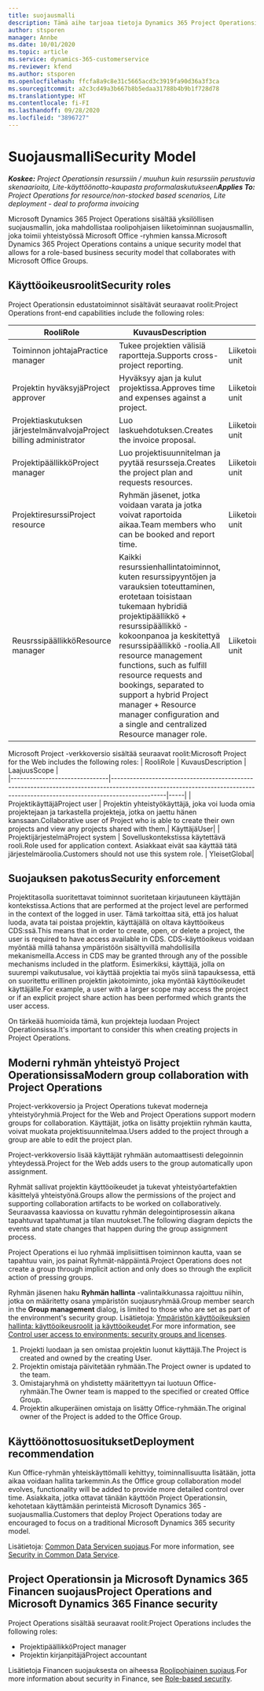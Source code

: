 ```yaml
---
title: suojausmalli
description: Tämä aihe tarjoaa tietoja Dynamics 365 Project Operationsin suojausmallista.
author: stsporen
manager: Annbe
ms.date: 10/01/2020
ms.topic: article
ms.service: dynamics-365-customerservice
ms.reviewer: kfend
ms.author: stsporen
ms.openlocfilehash: ffcfa8a9c8e31c5665acd3c3919fa90d36a3f3ca
ms.sourcegitcommit: a2c3cd49a3b667b8b5edaa31788b4b9b1f728d78
ms.translationtype: HT
ms.contentlocale: fi-FI
ms.lasthandoff: 09/28/2020
ms.locfileid: "3896727"
---
```

# <a name="security-model"></a><span data-ttu-id="6fa5b-103">Suojausmalli</span><span class="sxs-lookup"><span data-stu-id="6fa5b-103">Security Model</span></span>

<span data-ttu-id="6fa5b-104">_**Koskee:** Project Operationsin resurssiin / muuhun kuin resurssiin perustuvia skenaarioita, Lite-käyttöönotto-kaupasta proformalaskutukseen_</span><span class="sxs-lookup"><span data-stu-id="6fa5b-104">_**Applies To:** Project Operations for resource/non-stocked based scenarios, Lite deployment - deal to proforma invoicing_</span></span>

<span data-ttu-id="6fa5b-105">Microsoft Dynamics 365 Project Operations sisältää yksilöllisen suojausmallin, joka mahdollistaa roolipohjaisen liiketoiminnan suojausmallin, joka toimii yhteistyössä Microsoft Office -ryhmien kanssa.</span><span class="sxs-lookup"><span data-stu-id="6fa5b-105">Microsoft Dynamics 365 Project Operations contains a unique security model that allows for a role-based business security model that collaborates with Microsoft Office Groups.</span></span> 


## <a name="security-roles"></a><span data-ttu-id="6fa5b-106">Käyttöoikeusroolit</span><span class="sxs-lookup"><span data-stu-id="6fa5b-106">Security roles</span></span>
<span data-ttu-id="6fa5b-107">Project Operationsin edustatoiminnot sisältävät seuraavat roolit:</span><span class="sxs-lookup"><span data-stu-id="6fa5b-107">Project Operations front-end capabilities include the following roles:</span></span>

| <span data-ttu-id="6fa5b-108">Rooli</span><span class="sxs-lookup"><span data-stu-id="6fa5b-108">Role</span></span>                          | <span data-ttu-id="6fa5b-109">Kuvaus</span><span class="sxs-lookup"><span data-stu-id="6fa5b-109">Description</span></span>                                                                                                                                                                 | <span data-ttu-id="6fa5b-110">Laajuus</span><span class="sxs-lookup"><span data-stu-id="6fa5b-110">Scope</span></span> |
|-------------------------------|-----------------------------------------------------------------------------------------------------------------------------------------------------------------------------|------|
| <span data-ttu-id="6fa5b-111">Toiminnon johtaja</span><span class="sxs-lookup"><span data-stu-id="6fa5b-111">Practice manager</span></span>              | <span data-ttu-id="6fa5b-112">Tukee projektien välisiä raportteja.</span><span class="sxs-lookup"><span data-stu-id="6fa5b-112">Supports cross-project reporting.</span></span>                                                                                                            | <span data-ttu-id="6fa5b-113">Liiketoimintayksikkö</span><span class="sxs-lookup"><span data-stu-id="6fa5b-113">Business unit</span></span>              |
| <span data-ttu-id="6fa5b-114">Projektin hyväksyjä</span><span class="sxs-lookup"><span data-stu-id="6fa5b-114">Project approver</span></span>              | <span data-ttu-id="6fa5b-115">Hyväksyy ajan ja kulut projektissa.</span><span class="sxs-lookup"><span data-stu-id="6fa5b-115">Approves time and expenses against a project.</span></span>                                                                                                                              | <span data-ttu-id="6fa5b-116">Liiketoimintayksikkö</span><span class="sxs-lookup"><span data-stu-id="6fa5b-116">Business unit</span></span> |
| <span data-ttu-id="6fa5b-117">Projektiaskutuksen järjestelmänvalvoja</span><span class="sxs-lookup"><span data-stu-id="6fa5b-117">Project billing administrator</span></span> | <span data-ttu-id="6fa5b-118">Luo laskuehdotuksen.</span><span class="sxs-lookup"><span data-stu-id="6fa5b-118">Creates the invoice proposal.</span></span>                                                                                                                                                 | <span data-ttu-id="6fa5b-119">Liiketoimintayksikkö</span><span class="sxs-lookup"><span data-stu-id="6fa5b-119">Business unit</span></span> |
| <span data-ttu-id="6fa5b-120">Projektipäällikkö</span><span class="sxs-lookup"><span data-stu-id="6fa5b-120">Project manager</span></span>               | <span data-ttu-id="6fa5b-121">Luo projektisuunnitelman ja pyytää resursseja.</span><span class="sxs-lookup"><span data-stu-id="6fa5b-121">Creates the project plan and requests resources.</span></span>                                                                                                                              | <span data-ttu-id="6fa5b-122">Liiketoimintayksikkö</span><span class="sxs-lookup"><span data-stu-id="6fa5b-122">Business unit</span></span> |
| <span data-ttu-id="6fa5b-123">Projektiresurssi</span><span class="sxs-lookup"><span data-stu-id="6fa5b-123">Project resource</span></span>              | <span data-ttu-id="6fa5b-124">Ryhmän jäsenet, jotka voidaan varata ja jotka voivat raportoida aikaa.</span><span class="sxs-lookup"><span data-stu-id="6fa5b-124">Team members who can be booked and report time.</span></span>                                                                                                          | <span data-ttu-id="6fa5b-125">Liiketoimintayksikkö</span><span class="sxs-lookup"><span data-stu-id="6fa5b-125">Business unit</span></span>|
| <span data-ttu-id="6fa5b-126">Reusrssipäällikkö</span><span class="sxs-lookup"><span data-stu-id="6fa5b-126">Resource manager</span></span>              | <span data-ttu-id="6fa5b-127">Kaikki resurssienhallintatoiminnot, kuten resurssipyyntöjen ja varauksien toteuttaminen, erotetaan toisistaan tukemaan hybridiä projektipäällikkö + resurssipäällikkö -kokoonpanoa ja keskitettyä resurssipäällikkö -roolia.</span><span class="sxs-lookup"><span data-stu-id="6fa5b-127">All resource management functions, such as fulfill resource requests and bookings, separated to support a hybrid Project manager + Resource manager configuration and a single and centralized Resource manager role.</span></span> | <span data-ttu-id="6fa5b-128">Liiketoimintayksikkö</span><span class="sxs-lookup"><span data-stu-id="6fa5b-128">Business unit</span></span> |


<span data-ttu-id="6fa5b-129">Microsoft Project -verkkoversio sisältää seuraavat roolit:</span><span class="sxs-lookup"><span data-stu-id="6fa5b-129">Microsoft Project for the Web includes the following roles:</span></span>
| <span data-ttu-id="6fa5b-130">Rooli</span><span class="sxs-lookup"><span data-stu-id="6fa5b-130">Role</span></span>                          | <span data-ttu-id="6fa5b-131">Kuvaus</span><span class="sxs-lookup"><span data-stu-id="6fa5b-131">Description</span></span>                                                                                                          | <span data-ttu-id="6fa5b-132">Laajuus</span><span class="sxs-lookup"><span data-stu-id="6fa5b-132">Scope</span></span> |                                                       
|-------------------------------|-----------------------------------------------------------------------------------------------------------------------------------------------------------------------------|-----|
| <span data-ttu-id="6fa5b-133">Projektikäyttäjä</span><span class="sxs-lookup"><span data-stu-id="6fa5b-133">Project user</span></span> | <span data-ttu-id="6fa5b-134">Projektin yhteistyökäyttäjä, joka voi luoda omia projektejaan ja tarkastella projekteja, jotka on jaettu hänen kanssaan.</span><span class="sxs-lookup"><span data-stu-id="6fa5b-134">Collaborative user of Project who is able to create their own projects and view any projects shared with them.</span></span>| <span data-ttu-id="6fa5b-135">Käyttäjä</span><span class="sxs-lookup"><span data-stu-id="6fa5b-135">User</span></span>|
| <span data-ttu-id="6fa5b-136">Projektijärjestelmä</span><span class="sxs-lookup"><span data-stu-id="6fa5b-136">Project system</span></span> | <span data-ttu-id="6fa5b-137">Sovelluskontekstissa käytettävä rooli.</span><span class="sxs-lookup"><span data-stu-id="6fa5b-137">Role used for application context.</span></span> <span data-ttu-id="6fa5b-138">Asiakkaat eivät saa käyttää tätä järjestelmäroolia.</span><span class="sxs-lookup"><span data-stu-id="6fa5b-138">Customers should not use this system role.</span></span> | <span data-ttu-id="6fa5b-139">Yleiset</span><span class="sxs-lookup"><span data-stu-id="6fa5b-139">Global</span></span>|

## <a name="security-enforcement"></a><span data-ttu-id="6fa5b-140">Suojauksen pakotus</span><span class="sxs-lookup"><span data-stu-id="6fa5b-140">Security enforcement</span></span>
<span data-ttu-id="6fa5b-141">Projektitasolla suoritettavat toiminnot suoritetaan kirjautuneen käyttäjän kontekstissa.</span><span class="sxs-lookup"><span data-stu-id="6fa5b-141">Actions that are performed at the project level are performed in the context of the logged in user.</span></span> <span data-ttu-id="6fa5b-142">Tämä tarkoittaa sitä, että jos haluat luoda, avata tai poistaa projektin, käyttäjällä on oltava käyttöoikeus CDS:ssä.</span><span class="sxs-lookup"><span data-stu-id="6fa5b-142">This means that in order to create, open, or delete a project, the user is required to have access available in CDS.</span></span> <span data-ttu-id="6fa5b-143">CDS-käyttöoikeus voidaan myöntää millä tahansa ympäristöön sisältyvillä mahdollisilla mekanismeilla.</span><span class="sxs-lookup"><span data-stu-id="6fa5b-143">Access in CDS may be granted through any of the possible mechanisms included in the platform.</span></span> <span data-ttu-id="6fa5b-144">Esimerkiksi, käyttäjä, jolla on suurempi vaikutusalue, voi käyttää projektia tai myös siinä tapauksessa, että on suoritettu erillinen projektin jakotoiminto, joka myöntää käyttöoikeudet käyttäjälle.</span><span class="sxs-lookup"><span data-stu-id="6fa5b-144">For example, a user with a larger scope may access the project or if an explicit project share action has been performed which grants the user access.</span></span>

<span data-ttu-id="6fa5b-145">On tärkeää huomioida tämä, kun projekteja luodaan Project Operationsissa.</span><span class="sxs-lookup"><span data-stu-id="6fa5b-145">It's important to consider this when creating projects in Project Operations.</span></span>

## <a name="modern-group-collaboration-with-project-operations"></a><span data-ttu-id="6fa5b-146">Moderni ryhmän yhteistyö Project Operationsissa</span><span class="sxs-lookup"><span data-stu-id="6fa5b-146">Modern group collaboration with Project Operations</span></span>
<span data-ttu-id="6fa5b-147">Project-verkkoversio ja Project Operations tukevat moderneja yhteistyöryhmiä.</span><span class="sxs-lookup"><span data-stu-id="6fa5b-147">Project for the Web and Project Operations support modern groups for collaboration.</span></span> <span data-ttu-id="6fa5b-148">Käyttäjät, jotka on lisätty projektiin ryhmän kautta, voivat muokata projektisuunnitelmaa.</span><span class="sxs-lookup"><span data-stu-id="6fa5b-148">Users added to the project through a group are able to edit the project plan.</span></span>

<span data-ttu-id="6fa5b-149">Project-verkkoversio lisää käyttäjät ryhmään automaattisesti delegoinnin yhteydessä.</span><span class="sxs-lookup"><span data-stu-id="6fa5b-149">Project for the Web adds users to the group automatically upon assignment.</span></span>

<span data-ttu-id="6fa5b-150">Ryhmät sallivat projektin käyttöoikeudet ja tukevat yhteistyöartefaktien käsittelyä yhteistyönä.</span><span class="sxs-lookup"><span data-stu-id="6fa5b-150">Groups allow the permissions of the project and supporting collaboration artifacts to be worked on collaboratively.</span></span> <span data-ttu-id="6fa5b-151">Seuraavassa kaaviossa on kuvattu ryhmän delegointiprosessin aikana tapahtuvat tapahtumat ja tilan muutokset.</span><span class="sxs-lookup"><span data-stu-id="6fa5b-151">The following diagram depicts the events and state changes that happen during the group assignment process.</span></span>

<span data-ttu-id="6fa5b-152">Project Operations ei luo ryhmää implisiittisen toiminnon kautta, vaan se tapahtuu vain, jos painat Ryhmät-näppäintä.</span><span class="sxs-lookup"><span data-stu-id="6fa5b-152">Project Operations does not create a group through implicit action and only does so through the explicit action of pressing groups.</span></span>

<span data-ttu-id="6fa5b-153">Ryhmän jäsenen haku **Ryhmän hallinta** -valintaikkunassa rajoittuu niihin, jotka on määritetty osana ympäristön suojausryhmää.</span><span class="sxs-lookup"><span data-stu-id="6fa5b-153">Group member search in the **Group management** dialog, is limited to those who are set as part of the environment's security group.</span></span> <span data-ttu-id="6fa5b-154">Lisätietoja: [Ympäristön käyttöoikeuksien hallinta: käyttöoikeusroolit ja käyttöoikeudet](https://docs.microsoft.com/power-platform/admin/control-user-access).</span><span class="sxs-lookup"><span data-stu-id="6fa5b-154">For more information, see [Control user access to environments: security groups and licenses](https://docs.microsoft.com/power-platform/admin/control-user-access).</span></span>

1. <span data-ttu-id="6fa5b-155">Projekti luodaan ja sen omistaa projektin luonut käyttäjä.</span><span class="sxs-lookup"><span data-stu-id="6fa5b-155">The Project is created and owned by the creating User.</span></span>
2. <span data-ttu-id="6fa5b-156">Projektin omistaja päivitetään ryhmään.</span><span class="sxs-lookup"><span data-stu-id="6fa5b-156">The Project owner is updated to the team.</span></span>
3. <span data-ttu-id="6fa5b-157">Omistajaryhmä on yhdistetty määritettyyn tai luotuun Office-ryhmään.</span><span class="sxs-lookup"><span data-stu-id="6fa5b-157">The Owner team is mapped to the specified or created Office Group.</span></span>
4. <span data-ttu-id="6fa5b-158">Projektin alkuperäinen omistaja on lisätty Office-ryhmään.</span><span class="sxs-lookup"><span data-stu-id="6fa5b-158">The original owner of the Project is added to the Office Group.</span></span>

## <a name="deployment-recommendation"></a><span data-ttu-id="6fa5b-159">Käyttöönottosuositukset</span><span class="sxs-lookup"><span data-stu-id="6fa5b-159">Deployment recommendation</span></span>
<span data-ttu-id="6fa5b-160">Kun Office-ryhmän yhteiskäyttömalli kehittyy, toiminnallisuutta lisätään, jotta aikaa voidaan hallita tarkemmin.</span><span class="sxs-lookup"><span data-stu-id="6fa5b-160">As the Office group collaboration model evolves, functionality will be added to provide more detailed control over time.</span></span> <span data-ttu-id="6fa5b-161">Asiakkaita, jotka ottavat tänään käyttöön Project Operationsin, kehotetaan käyttämään perinteistä Microsoft Dynamics 365 -suojausmallia.</span><span class="sxs-lookup"><span data-stu-id="6fa5b-161">Customers that deploy Project Operations today are encouraged to focus on a traditional Microsoft Dynamics 365 security model.</span></span>

<span data-ttu-id="6fa5b-162">Lisätietoja: [Common Data Servicen suojaus](https://docs.microsoft.com/power-platform/admin/wp-security).</span><span class="sxs-lookup"><span data-stu-id="6fa5b-162">For more information, see [Security in Common Data Service](https://docs.microsoft.com/power-platform/admin/wp-security).</span></span>

## <a name="project-operations-and-microsoft-dynamics-365-finance-security"></a><span data-ttu-id="6fa5b-163">Project Operationsin ja Microsoft Dynamics 365 Financen suojaus</span><span class="sxs-lookup"><span data-stu-id="6fa5b-163">Project Operations and Microsoft Dynamics 365 Finance security</span></span>
<span data-ttu-id="6fa5b-164">Project Operations sisältää seuraavat roolit:</span><span class="sxs-lookup"><span data-stu-id="6fa5b-164">Project Operations includes the following roles:</span></span>

- <span data-ttu-id="6fa5b-165">Projektipäällikkö</span><span class="sxs-lookup"><span data-stu-id="6fa5b-165">Project manager</span></span>
- <span data-ttu-id="6fa5b-166">Projektin kirjanpitäjä</span><span class="sxs-lookup"><span data-stu-id="6fa5b-166">Project accountant</span></span>

<span data-ttu-id="6fa5b-167">Lisätietoja Financen suojauksesta on aiheessa [Roolipohjainen suojaus](https://docs.microsoft.com/dynamics365/fin-ops-core/dev-itpro/sysadmin/role-based-security).</span><span class="sxs-lookup"><span data-stu-id="6fa5b-167">For more information about security in Finance, see [Role-based security](https://docs.microsoft.com/dynamics365/fin-ops-core/dev-itpro/sysadmin/role-based-security).</span></span>


